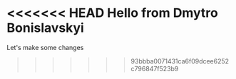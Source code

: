 <<<<<<< HEAD
Hello from Dmytro Bonislavskyi
=======
Let's make some changes
>>>>>>> 93bbba0071431ca6f09dcee6252c796847f523b9
